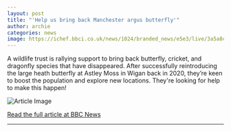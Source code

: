 ```yaml
---
layout: post
title: "'Help us bring back Manchester argus butterfly'"
author: archie
categories: news
image: https://ichef.bbci.co.uk/news/1024/branded_news/e5e3/live/3a5a8c90-8a68-11f0-8ba8-9d1af6a803b3.jpg
---
```

A wildlife trust is rallying support to bring back butterfly, cricket, and dragonfly species that have disappeared. After successfully reintroducing the large heath butterfly at Astley Moss in Wigan back in 2020, they’re keen to boost the population and explore new locations. They're looking for help to make this happen!

![Article Image](https://ichef.bbci.co.uk/news/1024/branded_news/e5e3/live/3a5a8c90-8a68-11f0-8ba8-9d1af6a803b3.jpg)

[Read the full article at BBC News](https://www.bbc.com/news/articles/c0knjxpjz1do?at_medium=RSS&at_campaign=rss)

---
